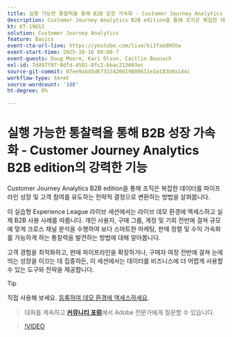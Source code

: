```yaml
---
title: 실행 가능한 통찰력을 통해 B2B 성장 가속화 - Customer Journey Analytics B2B edition의 강력한 기능
description: Customer Journey Analytics B2B edition을 통해 조직은 복잡한 데이터를 파이프라인 성장 및 고객 참여를 유도하는 전략적 결정으로 변환하는 방법을 살펴봅니다.
kt: KT-19012
solution: Customer Journey Analytics
feature: Basics
event-cta-url-live: https://youtube.com/live/kiJfaedHSVw
event-start-time: 2025-10-16 09:00-7
event-guests: Doug Moore, Kari Olson, Caitlin Baunach
exl-id: 7d497f07-0dfd-4501-8fc2-bbac213603ec
source-git-commit: 07ee9ab45d67312420d19800611e3a183b0a144c
workflow-type: tm+mt
source-wordcount: '188'
ht-degree: 0%

---
```


# 실행 가능한 통찰력을 통해 B2B 성장 가속화 - Customer Journey Analytics B2B edition의 강력한 기능

Customer Journey Analytics B2B edition을 통해 조직은 복잡한 데이터를 파이프라인 성장 및 고객 참여를 유도하는 전략적 결정으로 변환하는 방법을 살펴봅니다.

이 실습형 Experience League 라이브 세션에서는 라이브 데모 환경에 액세스하고 실제 B2B 사용 사례를 따릅니다. 개인 사용자, 구매 그룹, 계정 및 기회 전반에 걸쳐 규모에 맞게 크로스 채널 분석을 수행하여 보다 스마트한 마케팅, 판매 정렬 및 수익 가속화를 가능하게 하는 통찰력을 발견하는 방법에 대해 알아봅니다.

고객 경험을 최적화하고, 판매 파이프라인을 확장하거나, 구매자 여정 전반에 걸쳐 눈에 띄는 성장을 이끄는 데 집중하든, 이 세션에서는 데이터를 비즈니스에 더 어렵게 사용할 수 있는 도구와 전략을 제공합니다.

>[!TIP]
>
> 직접 사용해 보세요. [등록하여 데모 환경에 액세스하세요](https://business.adobe.com/resources/customer-journey-analytics-b2b-edition-sandbox.html).
> > 대화를 계속하고 **[커뮤니티 포럼](https://experienceleaguecommunities.adobe.com/t5/adobe-analytics-discussions/experience-league-live-unlock-the-power-of-customer-journey/td-p/780513#)**&#x200B;에서 Adobe 전문가에게 질문할 수 있습니다.

>[!VIDEO](https://video.tv.adobe.com/v/3476010/?learn=on&enablevpops)
